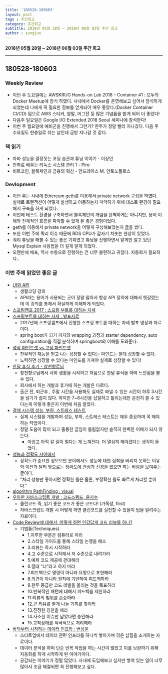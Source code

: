 ```yaml
---
title: '180528-180603'  
layout: post  
tags : 주간회고
category: 주간회고
subtitle: 2018년 05월 28일 ~ 2018년 06월 03일 주간 회고
author : sungjun
---
```


**2018년 05월 28일 ~ 2018년 06월 03일 주간 회고** 

---

## 180528-180603

### Weekly Review
  - 이번 주 토요일에는 AWSKRUG Hands-on Lab 2018 - Container #1 : 모두의 Docker Meetup에 참석 하였다. 사내에서 Docker를 운영해보고 싶어서 참석하게 되었는데 나에게 꼭 필요한 정보를 얻게되어 매우 좋았다.(Docker Container CI/CD) 덤으로 AWS 스티커, 양말, 머그잔 등 많은 기념품을 받게 되어 더 좋았다!
  - 다음주 일요일은 Google I/O Extended 2018 Seoul 세미나에 참석한다!
  - 이번 주 월요일에 예비군을 진행해서 그런가? 한주가 정말 빨리 지나갔다. 다음 주 수요일도 현충일로 쉬는 날인데 금방 지나갈 것 같다.

### 책 읽기
  - 자바 성능을 결정짓는 코딩 습관과 튜닝 이야기 - 이상민
  - 만화로 배우는 리눅스 시스템 관리 1 - Piro
  - 비트코인, 블록체인과 금융의 혁신 - 안드레아스 M. 안토노풀로스

### Devlopment
  - 이번 주는 사내에 Ethereum geth를 이용해서 private network 구성을 하였다. 실제로 트랜잭션이 어떻게 발생하고 이동하는지 파악하기 위해 테스트 환경이 필요해서 구축을 하게 되었다.
  - 이번에 테스트 환경을 구축하면서 블록체인의 개념을 완벽하게는 아니지만, 용어 이해와 전체적인 흐름을 파악할 수 있게 된 좋은 경험이었다.
  - geth를 이용해서 private network을 어떻게 구성해보았는지 [글](https://gwonsungjun.github.io/blockchain/2018/06/01/geth/#)을 썼다.
  - 또한 이번 주에 쿼리 이슈 때문에 RDS CPU가 갑자기 치솟는 현상이 있었다.
  - 쿼리 튜닝을 해볼 수 있는 좋은 기회였고 튜닝을 진행하면서 얕게만 알고 있던 Mysql Explain 사용법을 더 깊게 알게 되었다.
  - 오랜만에 배포, 역시 수동으로 진행하는 건 너무 불편하고 귀찮다. 자동화가 필요하다..

### 이번 주에 읽었던 좋은 글
- [UI와 API](https://www.youtube.com/watch?v=Z4kH0IZVT-8&t=9s)
  - 생활코딩 강의
  - API라는 용어가 사용되는 곳이 정말 많아서 항상 API 정의에 대해서 헷갈렸는데 이 강의를 통해서 확실하게 이해하게 되었다.
- [스프링캠프 2017 : 스프링 부트를 대하는 자세](https://www.youtube.com/watch?v=52i6gHnS1_g&t=431s)
- [스프링부트를 대하는 자세 : 발표자료](https://www.slideshare.net/ssuser59a869/ksug-2017-95250583)
  - 2017년에 스프링캠프에서 진행한 스프링 부트를 대하는 자세 발표 영상과 자료이다.
  - spring boot가 되기 까지의 wrapping 과정과 starter dependency, auto configuration을 직접 분석하며 springboot의 이해를 도와준다.
- [성장 마인드셋 vs 고정 마인드셋](https://www.youtube.com/watch?v=xY2vOa0QeBM)
  - 천부적인 재능을 믿고 나는 성장할 수 없다는 마인드는 절대 성장할 수 없다.
  - 노력하면 성장할 수 있다는 마인드를 가져야 실제로 성장할 수 있다!
- [한달 휴식 후기 - 창천향로님](https://brunch.co.kr/@jojoldu/27)
  - 창천향로님께서 사회 생활을 시작하고 처음으로 한달 휴식을 하며 느낀점을 볼 수 있다.
  - 회사에서 하는 개발과 휴가때 하는 개발은 다르다.
  - 출근 전, 퇴근후 , 주말 시간을 사용해도 실제로 짜낼 수 있는 시간이 하루 3시간을 넘기가 쉽지 않다. 하지만 7~8시간을 삽질하고 틀리는데만 온전히 쓸 수 있다는게 이렇게 좋은지 이번에 처음 알았다.
- [결제 시스템 성능, 부하, 스트레스 테스트](http://woowabros.github.io/experience/2018/05/08/billing-performance_test_experience.html)
  - 실제 시스템을 개발하며 성능, 부하, 스트레스 테스트는 매우 중요하며 꼭 해야 하는 작업이다.
  - 정말 도움이 많이 되고 훌륭한 글임이 틀림없지만 솔직히 완벽한 이해가 되지 않는다.
    - 아쉽고 아직 갈 길이 멀다는 게 느껴진다. 더 열심히 해야겠다는 생각이 들었다.
- [성능과 정확도 사이에서](https://www.popit.kr/%EC%84%B1%EB%8A%A5%EA%B3%BC-%EC%A0%95%ED%99%95%EB%8F%84-%EC%82%AC%EC%9D%B4%EC%97%90%EC%84%9C/)
  - 정확도가 중요한 정보보안 분야에서도 성능에 대한 집착을 버리지 못하는 이유와 이전과 달리 앞으로는 정확도에 관심과 신경을 썼으면 하는 바람을 보여주는 글이다.
  - "처리 성능만 좋아지면 정확한 룰은 물론, 부정확한 룰도 빠르게 처리할 뿐이다."
- [algorithm PathFinding : visual](https://qiao.github.io/PathFinding.js/visual/)
- [우아한 자바스크립트 개발 : 코드스쿼드, 윤지수](https://speakerdeck.com/nigayo/uahan-jabaseukeuribteu-gaebal)
  - 클린코드 즉, 읽기 좋은 코드가 좋은 코드다! (가독성, first)
  - 자바스크립트 개발 시 어떻게 하면 클린코드를 실천할 수 있을지 팁을 알려주는 자료이다.
- [Code Review에 대해서, 어떻게 하면 인갑답게 코드 리뷰를 하나?](https://www.slideshare.net/codetemplate/2018-01code-review-95601233)
  - 기법들(Techniques)
    - 1.지루한 부분은 컴퓨터로 처리
    - 2.스타일 가이드를 통해 스타일 논쟁을 해소
    - 3.리뷰는 즉시 시작하라
    - 4.고 수준으로 시작해서 저 수준으로 내려가라
    - 5.예제 코드 제공에 관대해라
    - 6.절대 “너”라고 하지 마라
    - 7.피드백으로 명령이 아니라 요청으로 표현해라
    - 8.의견이 아니라 원칙에 기반하여 피드백하라
    - 9.한두 등급만 코드 레벨을 올리는 것을 목표하라
    - 10.반복적인 패턴에 대해서 피드백을 제한하라
    - 11.리뷰의 범위를 존중하라
    - 12.큰 리뷰를 잘게 나눌 기회를 찾아라
    - 13.진정한 칭찬을 해라
    - 14.사소한 이슈만 남았다면 승인해라
    - 15.교착상태를 적극적으로 처리해라
- [바닥부터 시작하는 데이터 인프라 : 변성윤](https://www.slideshare.net/zzsza/little-big-data-1)
  - 스타트업에서 데이터 관련 인프라를 하나씩 쌓아가며 겪은 삽질을 소개하는 자료이다.
  - 데이터 분석을 하며 단순 반복 작업을 하는 시간이 많았고 이를 보완하기 위해 자동화를 하게 시작하게 된 이야기이다.
  - 공감되는 이야기가 정말 많았다. 사내에 도입해보고 싶지만 쌓여 있는 일이 너무 많아서 조금 해결되면 꼭 진행해보고 싶다.
